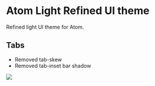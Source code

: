 # Atom Light Refined UI theme

Refined light UI theme for Atom.


## Tabs
- Removed tab-skew
- Removed tab-inset bar shadow

![](https://raw.github.com/k9ordon/atom-light-refined-ui/master/screen.png)
